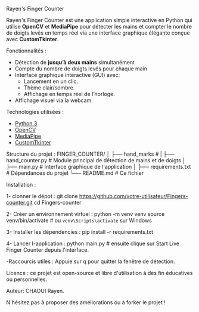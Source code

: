 Rayen's Finger Counter

Rayen's Finger Counter est une application simple interactive en Python qui utilise **OpenCV** et **MediaPipe** pour détecter les mains et compter le nombre de doigts levés en temps réel via une interface graphique élégante conçue avec **CustomTkinter**.

Fonctionnalités : 
- Détection de **jusqu’à deux mains** simultanément
- Compte du nombre de doigts levés pour chaque main
- Interface graphique interactive (GUI) avec:
  - Lancement en un clic.
  - Thème clair/sombre.
  - Affichage en temps réel de l’horloge.
- Affichage visuel via la webcam.

Technologies utilisées :
- [Python 3](https://www.python.org/)
- [OpenCV](https://opencv.org/)
- [MediaPipe](https://mediapipe.dev/)
- [CustomTkinter](https://github.com/TomSchimansky/CustomTkinter)

Structure du projet :
FINGER_COUNTER/
│
├── hand_marks # 
|
├── hand_counter.py # Module principal de détection de mains et de doigts
│
├── main.py # Interface graphique de l'application
│
├── requirements.txt # Dépendances du projet 
└── README.md # Ce fichier



Installation : 

1- clonner le dépot :
git clone https://github.com/votre-utilisateur/Fingers-counter.git
cd Fingers-counter

2- Créer un environnement virtuel :
python -m venv venv
source venv/bin/activate  # ou `venv\Scripts\activate` sur Windows

3- Installer les dépendencies :
pip install -r requirements.txt

4- Lancer l-application : 
python main.py  # ensuite clique sur Start Live Finger Counter depuis l'interface.

-Raccourcis utiles : 
Appuie sur q pour quitter la fenêtre de détection.

Licence : 
ce projet est open-source et libre d'utilisation à des fin éducatives ou personnelles.

Auteur: 
CHAOUI Rayen.


N'hésitez pas à proposer des améliorations ou à forker le projet !

